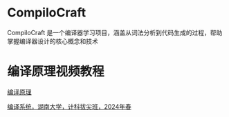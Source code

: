 # CompiloCraft

CompiloCraft 是一个编译器学习项目，涵盖从词法分析到代码生成的过程，帮助掌握编译器设计的核心概念和技术



# 编译原理视频教程

[编译原理](https://www.bilibili.com/video/BV19Z4y1s7Wc?p=1&vd_source=65758590e58d16dd9f22de5d4f180627)

[编译系统，湖南大学，计科拔尖班，2024年春](https://www.bilibili.com/video/BV1FA4m1P7kn/?spm_id_from=333.788.recommend_more_video.2&vd_source=65758590e58d16dd9f22de5d4f180627)

















